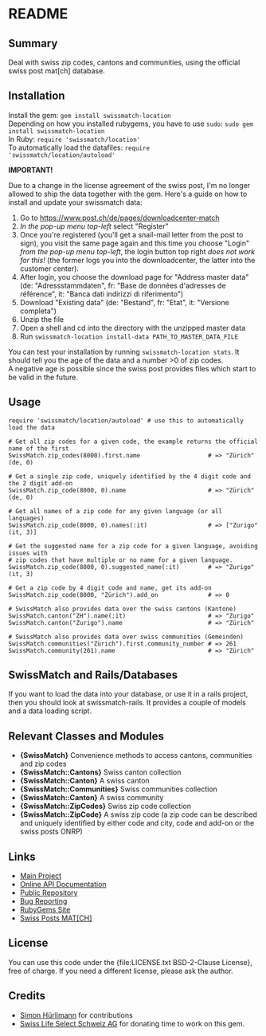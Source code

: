 README
======


Summary
-------

Deal with swiss zip codes, cantons and communities, using the official swiss post mat[ch]
database.


Installation
------------

Install the gem: `gem install swissmatch-location`  
Depending on how you installed rubygems, you have to use `sudo`:
`sudo gem install swissmatch-location`  
In Ruby: `require 'swissmatch/location'`  
To automatically load the datafiles: `require 'swissmatch/location/autoload'`

**IMPORTANT!**

Due to a change in the license agreement of the swiss post, I'm no longer
allowed to ship the data together with the gem. Here's a guide on how to
install and update your swissmatch data:

1. Go to https://www.post.ch/de/pages/downloadcenter-match
2. *In the pop-up menu top-left* select "Register"
3. Once you're registered (you'll get a snail-mail letter from the post to sign),
   you visit the same page again and this time you choose "Login"
   *from the pop-up menu top-left*, the login button top right *does not work
   for this!* (the former logs you into the downloadcenter, the latter into
   the customer center).
3. After login, you choose the download page for "Address master data"
   (de: "Adressstammdaten", fr: "Base de données d'adresses de référence", it:
   "Banca dati indirizzi di riferimento")
4. Download "Existing data" (de: "Bestand", fr: "Etat", it: "Versione completa")
5. Unzip the file
6. Open a shell and cd into the directory with the unzipped master data
7. Run `swissmatch-location install-data PATH_TO_MASTER_DATA_FILE`

You can test your installation by running `swissmatch-location stats`. It should
tell you the age of the data and a number >0 of zip codes.  
A negative age is possible since the swiss post provides files which start to be
valid in the future.


Usage
-----

    require 'swissmatch/location/autoload' # use this to automatically load the data

    # Get all zip codes for a given code, the example returns the official name of the first
    SwissMatch.zip_codes(8000).first.name                   # => "Zürich"(de, 0)

    # Get a single zip code, uniquely identified by the 4 digit code and the 2 digit add-on
    SwissMatch.zip_code(8000, 0).name                       # => "Zürich"(de, 0)

    # Get all names of a zip code for any given language (or all languages)
    SwissMatch.zip_code(8000, 0).names(:it)                 # => ["Zurigo"(it, 3)]

    # Get the suggested name for a zip code for a given language, avoiding issues with
    # zip codes that have multiple or no name for a given language.
    SwissMatch.zip_code(8000, 0).suggested_name(:it)        # => "Zurigo"(it, 3)

    # Get a zip code by 4 digit code and name, get its add-on
    SwissMatch.zip_code(8000, "Zürich").add_on              # => 0

    # SwissMatch also provides data over the swiss cantons (Kantone)
    SwissMatch.canton("ZH").name(:it)                       # => "Zurigo"
    SwissMatch.canton("Zurigo").name                        # => "Zürich"

    # SwissMatch also provides data over swiss communities (Gemeinden)
    SwissMatch.communities("Zürich").first.community_number # => 261
    SwissMatch.community(261).name                          # => "Zürich"


SwissMatch and Rails/Databases
------------------------------

If you want to load the data into your database, or use it in a rails project,
then you should look at swissmatch-rails. It provides a couple of models and
a data loading script.


Relevant Classes and Modules
----------------------------

* __{SwissMatch}__
  Convenience methods to access cantons, communities and zip codes
* __{SwissMatch::Cantons}__
  Swiss canton collection
* __{SwissMatch::Canton}__
  A swiss canton
* __{SwissMatch::Communities}__
  Swiss communities collection
* __{SwissMatch::Canton}__
  A swiss community
* __{SwissMatch::ZipCodes}__
  Swiss zip code collection
* __{SwissMatch::ZipCode}__
  A swiss zip code (a zip code can be described and uniquely identified by
  either code and city, code and add-on or the swiss posts ONRP)


Links
-----

* [Main Project](https://github.com/apeiros/swissmatch)
* [Online API Documentation](http://rdoc.info/github/apeiros/swissmatch-location/)
* [Public Repository](https://github.com/apeiros/swissmatch-location)
* [Bug Reporting](https://github.com/apeiros/swissmatch-location/issues)
* [RubyGems Site](https://rubygems.org/gems/swissmatch-location)
* [Swiss Posts MAT[CH]](http://www.post.ch/match)


License
-------

You can use this code under the {file:LICENSE.txt BSD-2-Clause License}, free of charge.
If you need a different license, please ask the author.


Credits
-------

* [Simon Hürlimann](https://github.com/huerlisi) for contributions
* [Swiss Life Select Schweiz AG](http://www.swisslife-select.ch/) for donating time to work on this gem.
